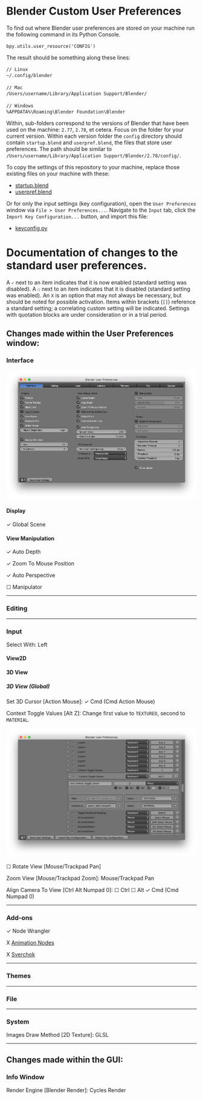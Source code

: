 # Blender Custom User Preferences

To find out where Blender user preferences are stored on your machine run the following command in its Python Console.

```
bpy.utils.user_resource('CONFIG')
```

The result should be something along these lines:
```
// Linux
~/.config/blender

// Mac
/Users/username/Library/Application Support/Blender/

// Windows
%APPDATA%\Roaming\Blender Foundation\Blender
```

Within, sub-folders correspond to the versions of Blender that have been used on the machine: `2.77`, `2.78`, et cetera. Focus on the folder for your current version. Within each version folder the `config` directory should contain `startup.blend` and `userpref.blend`, the files that store user preferences. The path should be similar to `/Users/username/Library/Application Support/Blender/2.78/config/`.

To copy the settings of this repository to your machine, replace those existing files on your machine with these:
* [startup.blend](startup.blend)
* [userpref.blend](userpref.blend)

Or for only the input settings (key configuration), open the `User Preferences` window via `File > User Preferences...`. Navigate to the `Input` tab, click the `Import Key Configuration...` button, and import this file:
* [keyconfig.py](keyconfig.py)


# Documentation of changes to the standard user preferences.

A `✓` next to an item indicates that it is now enabled (standard setting was disabled). A `☐` next to an item indicates that it is disabled (standard setting was enabled). An `X` is an option that may not always be necessary, but should be noted for possible activation. Items within brackets (`[]`) reference a standard setting; a correlating custom setting will be indicated. Settings with quotation blocks are under consideration or in a trial period.

## Changes made within the User Preferences window:

### Interface

![Interface Preferences](assets/interface-prefs.png)

#### Display

✓ Global Scene

#### View Manipulation

✓ Auto Depth

✓ Zoom To Mouse Position

✓ Auto Perspective

☐ Manipulator

___

### Editing

___

### Input

Select With: Left

#### View2D


#### 3D View

##### 3D View (Global)

Set 3D Cursor [Action Mouse]: ✓ Cmd (Cmd Action Mouse)

Context Toggle Values [Alt Z]: Change first value to `TEXTURED`, second to `MATERIAL`.

![Toggle Material Shading Mode](assets/input-toggle-material-shading.png)

☐ Rotate View [Mouse/Trackpad Pan]

Zoom View [Mouse/Trackpad Zoom]: Mouse/Trackpad Pan

Align Camera To View [Ctrl Alt Numpad 0]: ☐ Ctrl ☐ Alt ✓ Cmd (Cmd Numpad 0)

___

### Add-ons

✓ Node Wrangler

X [Animation Nodes](https://github.com/JacquesLucke/animation_nodes)

X [Sverchok](https://github.com/nortikin/sverchok)
___

### Themes

___

### File

___

### System

Images Draw Method [2D Texture]: GLSL

___

## Changes made within the GUI:

### Info Window

Render Engine [Blender Render]: Cycles Render
